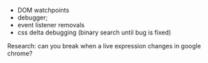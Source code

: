 - DOM watchpoints
- debugger;
- event listener removals
- css delta debugging (binary search until bug is fixed)



Research: can you break when a live expression changes in google chrome?

